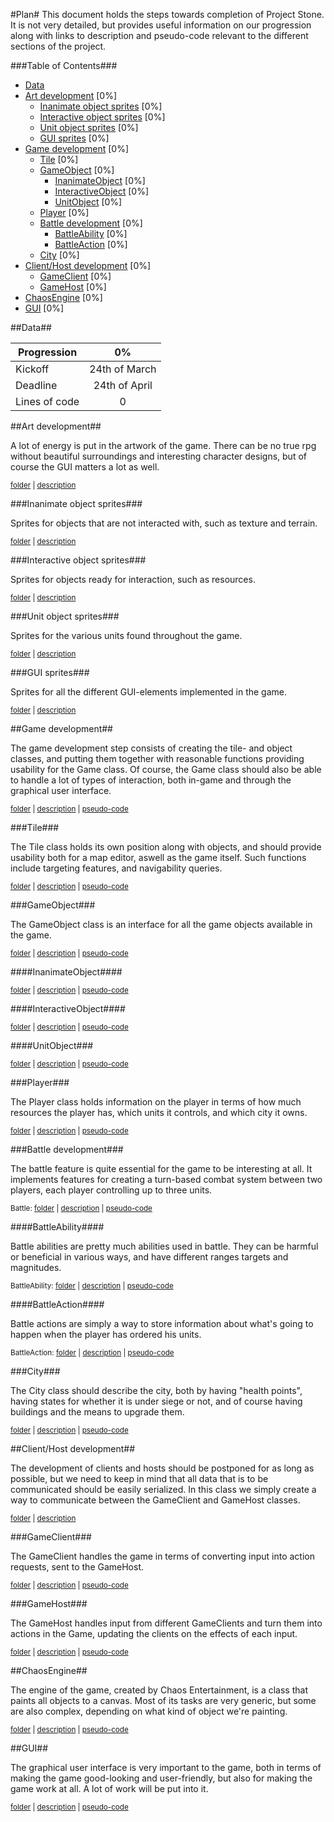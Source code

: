 #Plan#
This document holds the steps towards completion of Project Stone. It is not very detailed, but provides useful information on our progression along with links to description and pseudo-code relevant to the different sections of the project.


###Table of Contents###

- [Data](#data)
- [Art development](#art-development) [0%]
    - [Inanimate object sprites](#inanimate-object-sprites) [0%]
    - [Interactive object sprites](#interactive-object-sprites) [0%]
    - [Unit object sprites](#unit-object-sprites) [0%]
    - [GUI sprites](#gui-sprites) [0%]
- [Game development](#game-development) [0%]
    - [Tile](#tile) [0%]
    - [GameObject](#gameobject) [0%]
        - [InanimateObject](#inanimateobject) [0%]
        - [InteractiveObject](#interactiveobject) [0%]
        - [UnitObject](#unitobject) [0%]
    - [Player](#player) [0%]
    - [Battle development](#battle-development) [0%]
        - [BattleAbility](#battleability) [0%]
        - [BattleAction](#battleaction) [0%]
    - [City](#city) [0%]
- [Client/Host development](#clienthost-development) [0%]
    - [GameClient](#gameclient) [0%]
    - [GameHost](#gamehost) [0%]
- [ChaosEngine](#chaosengine) [0%]
- [GUI](#gui) [0%]


##Data##

| Progression           | 0%            |
| --------------------- |:-------------:|
| Kickoff               | 24th of March |
| Deadline              | 24th of April |
| Lines of code         | 0             |

##Art development##

A lot of energy is put in the artwork of the game. There can be no true rpg without beautiful surroundings and interesting character designs, but of course the GUI matters a lot as well.

<sub>[folder](art/) | [description](art/#description)</sub>

###Inanimate object sprites###

Sprites for objects that are not interacted with, such as texture and terrain.

<sub>[folder](art/inanimate) | [description](art/inanimate#description)</sub>

###Interactive object sprites###

Sprites for objects ready for interaction, such as resources.

<sub>[folder](art/interactive) | [description](art/interactive#description)</sub>

###Unit object sprites###

Sprites for the various units found throughout the game.

<sub>[folder](art/unit) | [description](art/unit#description)</sub>

###GUI sprites###

Sprites for all the different GUI-elements implemented in the game.

<sub>[folder](art/gui) | [description](art/gui#description)</sub>

##Game development##

The game development step consists of creating the tile- and object classes, and putting them together with reasonable functions providing usability for the Game class. Of course, the Game class should also be able to handle a lot of types of interaction, both in-game and through the graphical user interface.

<sub>[folder](game/) | [description](game/#description) | [pseudo-code](game/#pseudo-code)</sub>

###Tile###

The Tile class holds its own position along with objects, and should provide usability both for a map editor, aswell as the game itself. Such functions include targeting features, and navigability queries.

<sub>[folder](game/tile) | [description](game/tile#description) | [pseudo-code](game/tile#pseudo-code)</sub>

###GameObject###

The GameObject class is an interface for all the game objects available in the game.

<sub>[folder](game/object) | [description](game/object#description) | [pseudo-code](game/object#pseudo-code)</sub>

####InanimateObject####

<sub>[folder](game/object/inanimate) | [description](game/object/inanimate#description) | [pseudo-code](game/object/inanimate#pseudo-code)</sub>

####InteractiveObject####

<sub>[folder](game/object/interactive) | [description](game/object/interactive#description) | [pseudo-code](game/object/interactive#pseudo-code)</sub>

####UnitObject###

<sub>[folder](game/object/unit) | [description](game/object/unit#description) | [pseudo-code](game/object/unit#pseudo-code)</sub>

###Player###

The Player class holds information on the player in terms of how much resources the player has, which units it controls, and which city it owns.

<sub>[folder](game/player) | [description](game/player#description) | [pseudo-code](game/player#pseudo-code)</sub>

###Battle development###

The battle feature is quite essential for the game to be interesting at all. It implements features for creating a turn-based combat system between two players, each player controlling up to three units.

<sup>Battle: [folder](battle/) | [description](battle/#description) | [pseudo-code](battle/#pseudo-code)</sup>

####BattleAbility####

Battle abilities are pretty much abilities used in battle. They can be harmful or beneficial in various ways, and have different ranges targets and magnitudes.

<sup>BattleAbility: [folder](battle/ability) | [description](battle/ability#description) | [pseudo-code](battle/ability#pseudo-code)</sup>

####BattleAction####

Battle actions are simply a way to store information about what's going to happen when the player has ordered his units.

<sup>BattleAction: [folder](battle/action) | [description](battle/action#description) | [pseudo-code](battle/action#pseudo-code)</sup>

###City###

The City class should describe the city, both by having "health points", having states for whether it is under siege or not, and of course having buildings and the means to upgrade them.

<sub>[folder](game/city) | [description](game/city#description) | [pseudo-code](game/city#pseudo-code)</sub>

##Client/Host development##

The development of clients and hosts should be postponed for as long as possible, but we need to keep in mind that all data that is to be communicated should be easily serialized. In this class we simply create a way to communicate between the GameClient and GameHost classes.

<sub>[folder](clienthost/) | [description](clienthost/#description)</sub>

###GameClient###

The GameClient handles the game in terms of converting input into action requests, sent to the GameHost.

<sub>[folder](clienthost/gameclient) | [description](clienthost/gameclient#description) | [pseudo-code](clienthost/gameclient#pseudo-code)</sub>

###GameHost###

The GameHost handles input from different GameClients and turn them into actions in the Game, updating the clients on the effects of each input.

<sub>[folder](clienthost/gamehost) | [description](clienthost/gamehost#description) | [pseudo-code](clienthost/gamehost#pseudo-code)</sub>

##ChaosEngine##

The engine of the game, created by Chaos Entertainment, is a class that paints all objects to a canvas. Most of its tasks are very generic, but some are also complex, depending on what kind of object we're painting.

<sub>[folder](chaosengine/) | [description](chaosengine/#description) | [pseudo-code](chaosengine/#pseudo-code)</sub>

##GUI##

The graphical user interface is very important to the game, both in terms of making the game good-looking and user-friendly, but also for making the game work at all. A lot of work will be put into it.

<sub>[folder](gui/) | [description](gui/#description) | [pseudo-code](gui/#pseudo-code)</sub>
